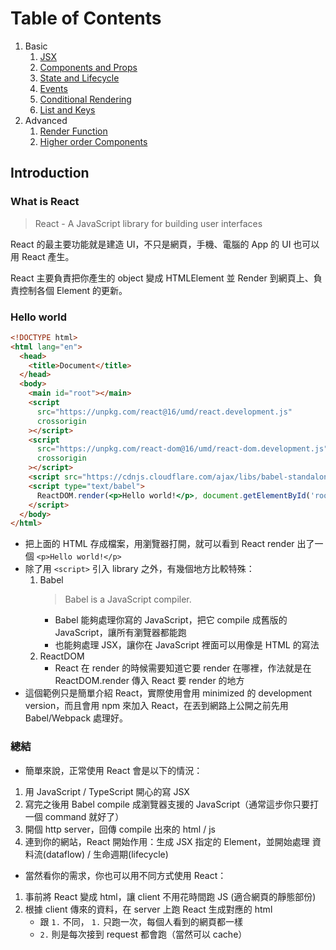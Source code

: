 # Table of Contents

1. Basic
   1. [JSX](Basic/JSX.md)
   2. [Components and Props](Basic/Components_and_Props.md)
   3. [State and Lifecycle]()
   4. [Events]()
   5. [Conditional Rendering]()
   6. [List and Keys]()
2. Advanced
   1. [Render Function]()
   2. [Higher order Components]()

## Introduction

### What is React

> React - A JavaScript library for building user interfaces

React 的最主要功能就是建造 UI，不只是網頁，手機、電腦的 App 的 UI 也可以用 React 產生。

React 主要負責把你產生的 object 變成 HTMLElement 並 Render 到網頁上、負責控制各個 Element 的更新。

### Hello world

```html
<!DOCTYPE html>
<html lang="en">
  <head>
    <title>Document</title>
  </head>
  <body>
    <main id="root"></main>
    <script
      src="https://unpkg.com/react@16/umd/react.development.js"
      crossorigin
    ></script>
    <script
      src="https://unpkg.com/react-dom@16/umd/react-dom.development.js"
      crossorigin
    ></script>
    <script src="https://cdnjs.cloudflare.com/ajax/libs/babel-standalone/6.26.0/babel.min.js"></script>
    <script type="text/babel">
      ReactDOM.render(<p>Hello world!</p>, document.getElementById('root'));
    </script>
  </body>
</html>
```

- 把上面的 HTML 存成檔案，用瀏覽器打開，就可以看到 React render 出了一個 `<p>Hello world!</p>`
- 除了用 `<script>` 引入 library 之外，有幾個地方比較特殊：
  1. Babel
     > Babel is a JavaScript compiler.
     - Babel 能夠處理你寫的 JavaScript，把它 compile 成舊版的 JavaScript，讓所有瀏覽器都能跑
     - 也能夠處理 JSX，讓你在 JavaScript 裡面可以用像是 HTML 的寫法
  1. ReactDOM
     - React 在 render 的時候需要知道它要 render 在哪裡，作法就是在 ReactDOM.render 傳入 React 要 render 的地方
- 這個範例只是簡單介紹 React，實際使用會用 minimized 的 development version，而且會用 npm 來加入 React，在丟到網路上公開之前先用 Babel/Webpack 處理好。

### 總結

- 簡單來說，正常使用 React 會是以下的情況：

1. 用 JavaScript / TypeScript 開心的寫 JSX
2. 寫完之後用 Babel compile 成瀏覽器支援的 JavaScript（通常這步你只要打一個 command 就好了）
3. 開個 http server，回傳 compile 出來的 html / js
4. 連到你的網站，React 開始作用：生成 JSX 指定的 Element，並開始處理 資料流(dataflow) / 生命週期(lifecycle)

- 當然看你的需求，你也可以用不同方式使用 React：

1. 事前將 React 變成 html，讓 client 不用花時間跑 JS (適合網頁的靜態部份)
2. 根據 client 傳來的資料，在 server 上跑 React 生成對應的 html
   - 跟 `1.` 不同， `1.` 只跑一次，每個人看到的網頁都一樣
   - `2.` 則是每次接到 request 都會跑（當然可以 cache）
